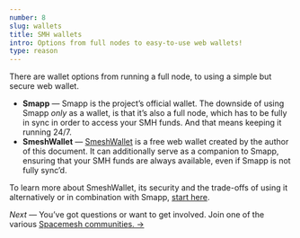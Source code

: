 ```yaml
---
number: 8
slug: wallets
title: SMH wallets
intro: Options from full nodes to easy-to-use web wallets!
type: reason
---
```


There are wallet options from running a full node, to using a simple but secure web wallet.

- **Smapp** — Smapp is the project’s official wallet. The downside of using Smapp *only* as a wallet, is that it’s also a full node, which has to be fully in sync in order to access your SMH funds. And that means keeping it running 24/7.
- **SmeshWallet** — [SmeshWallet](https://smeshwallet.com) is a free web wallet created by the author of this document. It can additionally serve as a companion to Smapp, ensuring that your SMH funds are always available, even if Smapp is not fully sync’d.

To learn more about SmeshWallet, its security and the trade-offs of using it alternatively or in combination with Smapp, [start here](https://db.smeshwallet.com/).

*Next* — You’ve got questions or want to get involved. Join one of the various [Spacemesh communities.  →](/communities)